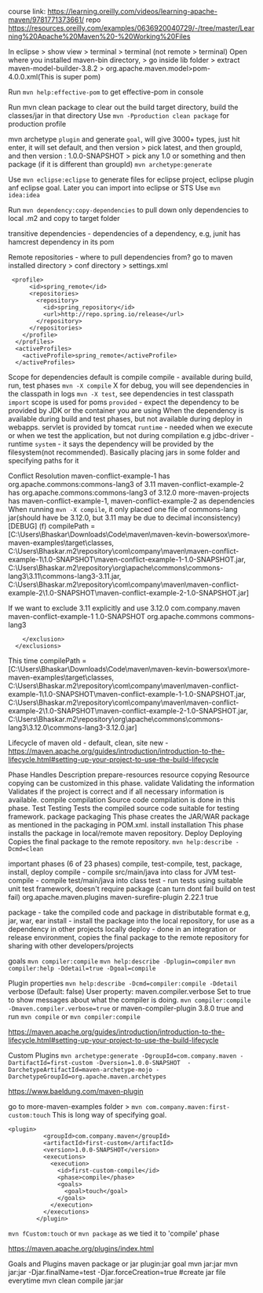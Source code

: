 course link: https://learning.oreilly.com/videos/learning-apache-maven/9781771373661/
repo https://resources.oreilly.com/examples/0636920040729/-/tree/master/Learning%20Apache%20Maven%20-%20Working%20Files

In eclipse > show view > terminal > terminal (not remote > terminal)
Open where you installed maven-bin directory, > go inside lib folder > extract maven-model-builder-3.8.2 > org.apache.maven.model>pom-4.0.0.xml(This is super pom)

Run `mvn help:effective-pom` to get effective-pom in console


Run mvn clean package to clear out the build target directory, build the classes/jar in that directory
Use `mvn -Pproduction clean package` for production profile

mvn archetype `plugin` and generate `goal`, will give 3000+ types, just hit enter, it will set default, and then version > pick latest,
 and then groupId, and then version : 1.0.0-SNAPSHOT > pick any 1.0 or something and then package (if it is different than groupId)
`mvn archetype:generate`

Use `mvn eclipse:eclipse` to generate files for eclipse project, eclipse plugin anf eclipse goal. Later you can import into eclipse or STS
Use `mvn idea:idea`


Run `mvn dependency:copy-dependencies` to pull down only dependencies to local .m2 and copy to target folder

transitive dependencies - dependencies of a dependency, e.g, junit has hamcrest dependency in its pom

Remote repositories - where to pull dependencies from?
go to maven installed directory > conf directory > settings.xml
```
 <profile>
      <id>spring_remote</id>
      <repositories>
        <repository>
          <id>spring_repository</id>
          <url>http://repo.spring.io/release</url>
        </repository>
      </repositories>
    </profile>
  </profiles>
  <activeProfiles>
    <activeProfile>spring_remote</activeProfile>
  </activeProfiles>
```

Scope for dependencies
default is compile
compile - available during build, run, test phases
`mvn -X compile` X for debug, you will see dependencies in the classpath in logs
`mvn -X test`, see dependencies in test classpath
`import` scope is used for poms
`provided` - expect the dependency to be provided by JDK or the container you are using
When the dependency is available during build and test phases, but not available during deploy in webapps.
servlet is provided by tomcat
`runtime` - needed when we execute or when we test the application, but not during compilation e.g jdbc-driver - runtime
`system` - it says the dependency will be provided by the filesystem(not recommended). Basically placing jars in some folder and specifying paths for it

Conflict Resolution
maven-conflict-example-1 has org.apache.commons:commons-lang3 of 3.11
maven-conflict-example-2 has org.apache.commons:commons-lang3 of 3.12.0
more-maven-projects has maven-conflict-example-1, maven-conflict-example-2 as dependencies
When running `mvn -X compile`, it only placed one file of commons-lang jar(should have be 3.12.0, but 3.11 may be due to decimal inconsistency)
[DEBUG]   (f) compilePath = [C:\Users\Bhaskar\Downloads\Code\maven\maven-kevin-bowersox\more-maven-examples\target\classes,
 C:\Users\Bhaskar\.m2\repository\com\company\maven\maven-conflict-example-1\1.0-SNAPSHOT\maven-conflict-example-1-1.0-SNAPSHOT.jar, 
 C:\Users\Bhaskar\.m2\repository\org\apache\commons\commons-lang3\3.11\commons-lang3-3.11.jar,
 C:\Users\Bhaskar\.m2\repository\com\company\maven\maven-conflict-example-2\1.0-SNAPSHOT\maven-conflict-example-2-1.0-SNAPSHOT.jar]

If we want to exclude 3.11 explicitly and use 3.12.0
    <dependency>
      <groupId>com.company.maven</groupId>
      <artifactId>maven-conflict-example-1</artifactId>
      <version>1.0-SNAPSHOT</version>
      <exclusions>
        <exclusion>
          <groupId>org.apache.commons</groupId>
          <artifactId>commons-lang3</artifactId>
<!--          <version>3.11</version>-->
        </exclusion>
      </exclusions>
      
This time
 compilePath = [C:\Users\Bhaskar\Downloads\Code\maven\maven-kevin-bowersox\more-maven-examples\target\classes,
 C:\Users\Bhaskar\.m2\repository\com\company\maven\maven-conflict-example-1\1.0-SNAPSHOT\maven-conflict-example-1-1.0-SNAPSHOT.jar,
 C:\Users\Bhaskar\.m2\repository\com\company\maven\maven-conflict-example-2\1.0-SNAPSHOT\maven-conflict-example-2-1.0-SNAPSHOT.jar,
 C:\Users\Bhaskar\.m2\repository\org\apache\commons\commons-lang3\3.12.0\commons-lang3-3.12.0.jar]
 
 Lifecycle of maven 
 old - default, clean, site
 new - https://maven.apache.org/guides/introduction/introduction-to-the-lifecycle.html#setting-up-your-project-to-use-the-build-lifecycle

Phase	Handles	Description
prepare-resources	resource copying	Resource copying can be customized in this phase.
validate	Validating the information	Validates if the project is correct and if all necessary information is available.
compile	compilation	Source code compilation is done in this phase.
Test	Testing	Tests the compiled source code suitable for testing framework.
package	packaging	This phase creates the JAR/WAR package as mentioned in the packaging in POM.xml.
install	installation	This phase installs the package in local/remote maven repository.
Deploy	Deploying	Copies the final package to the remote repository.
`mvn help:describe -Dcmd=clean`

important phases (6 of 23 phases)
compile, test-compile, test, package, install, deploy
compile - compile src/main/java into class for JVM
test-compile - compile test/main/java into class
test - run tests using suitable unit test framework, doesn't require package (can turn dont fail build on test fail)
<build>
<plugin>
          <groupId>org.apache.maven.plugins</groupId>
          <artifactId>maven-surefire-plugin</artifactId>
          <version>2.22.1</version>
          <configuration>
            <testFailureIgnore>true</testFailureIgnore>
          </configuration>
        </plugin>
</build>
 
package - take the compiled code and package in distributable format e.g, jar, war, ear 
install - install the package into the local repository, for use as a dependency in other projects locally
deploy - done in an integration or release environment, copies the final package to the remote repository for sharing with other developers/projects

goals
`mvn compiler:compile`
`mvn help:describe -Dplugin=compiler`
`mvn compiler:help -Ddetail=true -Dgoal=compile`

Plugin properties
`mvn help:describe -Dcmd=compiler:compile -Ddetail`
 verbose (Default: false)
      User property: maven.compiler.verbose
      Set to true to show messages about what the compiler is doing.
 `mvn compiler:compile -Dmaven.compiler.verbose=true`
 or
<plugin>
          <artifactId>maven-compiler-plugin</artifactId>
          <version>3.8.0</version>
          <configuration>
            <verbose>true</verbose>
          </configuration>
        </plugin>
and run `mvn compile` or `mvn compiler:compile`

https://maven.apache.org/guides/introduction/introduction-to-the-lifecycle.html#setting-up-your-project-to-use-the-build-lifecycle

Custom Plugins
`mvn archetype:generate -DgroupId=com.company.maven -DartifactId=first-custom -Dversion=1.0.0-SNAPSHOT  -DarchetypeArtifactId=maven-archetype-mojo -DarchetypeGroupId=org.apache.maven.archetypes`

https://www.baeldung.com/maven-plugin

go to more-maven-examples folder > `mvn com.company.maven:first-custom:touch` This is long way of specifying goal.

```
<plugin>
          <groupId>com.company.maven</groupId>
          <artifactId>first-custom</artifactId>
          <version>1.0.0-SNAPSHOT</version>
          <executions>
            <execution>
              <id>first-custom-compile</id>
              <phase>compile</phase>
              <goals>
                <goal>touch</goal>
              </goals>
            </execution>
          </executions>
        </plugin>
 ```       
 `mvn fCustom:touch`
 or `mvn package` as we tied it to 'compile' phase
 
 https://maven.apache.org/plugins/index.html
 
 Goals and Plugins
 maven package
  or 
 jar plugin:jar goal
mvn jar:jar 
mvn jar:jar -Djar.finalName=test -Djar.forceCreation=true #create jar file everytime
mvn clean compile jar:jar 
 
